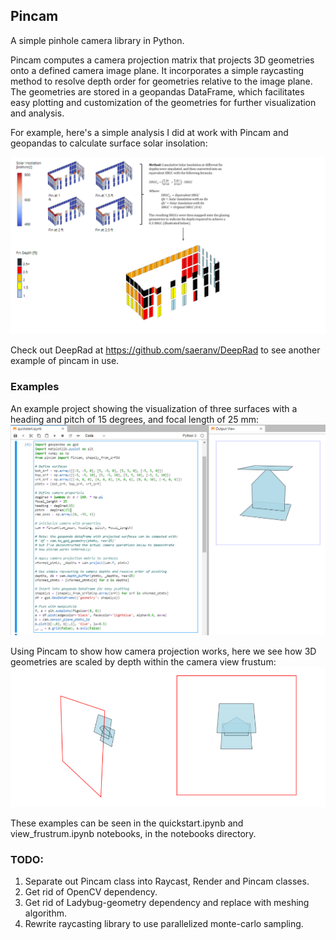 ## Pincam
A simple pinhole camera library in Python.

Pincam computes a camera projection matrix that projects 3D geometries onto a defined camera image plane. It incorporates a simple raycasting method to resolve depth order for geometries relative to the image plane. The geometries are stored in a geopandas DataFrame, which facilitates easy plotting and customization of the geometries for further visualization and analysis.

For example, here's a simple analysis I did at work with Pincam and geopandas to calculate surface solar insolation:

![x](/resources/imgs/solar_analysis.png "x")

Check out DeepRad at https://github.com/saeranv/DeepRad to see another example of pincam in use.

### Examples
An example project showing the visualization of three surfaces with a heading and pitch of 15 degrees, and focal length of 25 mm:
![x](/resources/imgs/box_example_2.PNG "x")

Using Pincam to show how camera projection works, here we see how 3D geometries are scaled by depth within the camera view frustum:
![x](/resources/imgs/view_frustrum.png "x")

These examples can be seen in the quickstart.ipynb and view_frustrum.ipynb notebooks, in the notebooks directory.


### TODO:

1. Separate out Pincam class into Raycast, Render and Pincam classes.
2. Get rid of OpenCV dependency.
3. Get rid of Ladybug-geometry dependency and replace with meshing algorithm.
1. Rewrite raycasting library to use parallelized monte-carlo sampling.
